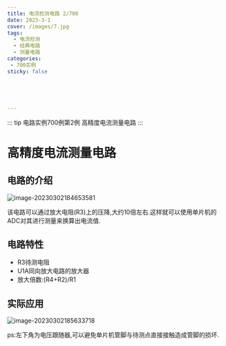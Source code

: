 ```yaml
---
title: 电流检测电路 2/700
date: 2023-3-1
cover: /images/7.jpg
tags:
  - 电流检测
  - 经典电路
  - 测量电路
categories:
 - 700实例
sticky: false





---
```


::: tip 电路实例700例第2例
高精度电流测量电路
:::
<!-- more -->

# 高精度电流测量电路

## 电路的介绍

![image-20230302184653581](https://778b-1317013106.cos.ap-nanjing.myqcloud.com/img/image-20230302184653581.png)

该电路可以通过放大电阻(R3)上的压降,大约10倍左右.这样就可以使用单片机的ADC对其进行测量来换算出电流值.

## 电路特性

- R3待测电阻
- U1A同向放大电路的放大器
- 放大倍数:(R4+R2)/R1

## 实际应用

![image-20230302185633718](https://778b-1317013106.cos.ap-nanjing.myqcloud.com/img/image-20230302185633718.png)

ps:左下角为电压跟随器,可以避免单片机管脚与待测点直接接触造成管脚的损坏.